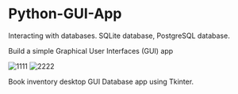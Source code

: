 # Python-GUI-App

Interacting with databases. SQLite database, PostgreSQL database.

Build a simple Graphical User Interfaces (GUI) app

![1111](https://user-images.githubusercontent.com/64350200/159533023-b78e9c3e-30e7-426b-be97-75cca0618657.png)
![2222](https://user-images.githubusercontent.com/64350200/159533027-a06cf54f-5e87-48ed-a5f2-8fdde626bf54.png)


Book inventory desktop GUI Database app using Tkinter.

